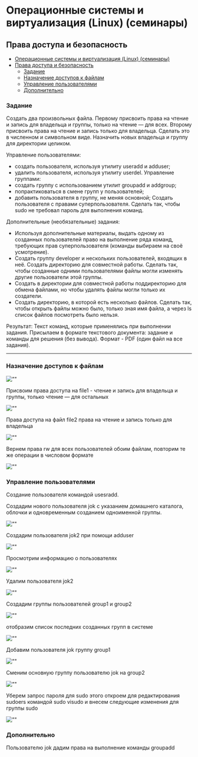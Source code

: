 # Операционные системы и виртуализация (Linux) (семинары)

## Права доступа и безопасность

- [Операционные системы и виртуализация (Linux) (семинары)](#операционные-системы-и-виртуализация-linux-семинары)
- [Права доступа и безопасность](#права-доступа-и-безопасность)
  - [Задание](#задание)
  - [Назначение доступов к файлам](#назначение-доступов-к-файлам)
  - [Управление пользователями](#управление-пользователями)
  - [Дополнительно](#дополнительно)

### Задание

Создать два произвольных файла. Первому присвоить права на чтение и запись для владельца и группы, только на чтение — для всех. Второму присвоить права на чтение и запись только для владельца. Сделать это в численном и символьном виде. Назначить новых владельца и группу для директории целиком.

Управление пользователями:

* создать пользователя, используя утилиту useradd и adduser;
* удалить пользователя, используя утилиту userdel.
  Управление группами:
* создать группу с использованием утилит groupadd и addgroup;
* попрактиковаться в смене групп у пользователей;
* добавить пользователя в группу, не меняя основной;
  Создать пользователя с правами суперпользователя. Сделать так, чтобы sudo не требовал пароль для выполнения команд.

Дополнительные (необязательные) задания:

* Используя дополнительные материалы, выдать одному из созданных пользователей право на выполнение ряда команд, требующих прав суперпользователя (команды выбираем на своё усмотрение).
* Создать группу developer и нескольких пользователей, входящих в неё. Создать директорию для совместной работы. Сделать так, чтобы созданные одними пользователями файлы могли изменять другие пользователи этой группы.
* Создать в директории для совместной работы поддиректорию для обмена файлами, но чтобы удалять файлы могли только их создатели.
* Создать директорию, в которой есть несколько файлов. Сделать так, чтобы открыть файлы можно было, только зная имя файла, а через ls список файлов посмотреть было нельзя.

Результат:
Текст команд, которые применялись при выполнении задания. Присылаем в формате текстового документа: задание и команды для решения (без вывода). Формат - PDF (один файл на все задания).

---

<div class="page">

### Назначение доступов к файлам

![""](images/image_001.png "Создание файлов")

Присвоим права доступа на file1 - чтение и запись для владельца и группы, только чтение — для остальных

![""](images/image_002.png "Права доступа file1")

Права доступа на файл file2 права на чтение и запись только для владельца

![""](images/image_003.png "Права доступа file2")

Вернем права rw для всех пользователей обоим файлам, повторим те же операции в числовом формате

![""](images/image_005.png "Права доступа цифра")

<div class="page">

### Управление пользователями

Создание пользователя командой usesradd.

Создадим нового пользователя jok с указанием домашнего каталога, облочки и одновременным созданием одноименной группы.

![""](images/image_006.png "Cоздание пользователя")

Создадим пользователя jok2 при помощи adduser

![""](images/image_007.png "Cоздание пользователя 2")

Просмотрим информацию о пользователях

![""](images/image_008.png "Список пользователей")

Удалим пользователя jok2

![""](images/image_011.png "Удаление пользователя")

Создадим группы пользователей group1 и group2

![""](images/image_009.png "Создание групп")

отобразим список последних созданных групп в системе

![""](images/image_010.png "Список групп")

Добавим пользователя jok группу group1

![""](images/image_012.png "Добавление группы пользователю")

Сменим основную группу пользователю jok на group2

![""](images/image_013.png "Смена группы пользователя")

Уберем запрос пароля для sudo этого откроем для редактирования sudoers командой sudo visudo и внесем  следующие изменения для группы sudo

![""](images/image_014.png "Убрать пароль")

<div class="page">

### Дополнительно

Пользователю jok дадим права на выполнение команды groupadd
